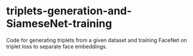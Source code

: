 # triplets-generation-and-SiameseNet-training
Code for generating triplets from a given dataset and training FaceNet on triplet loss to separate face embeddings.
